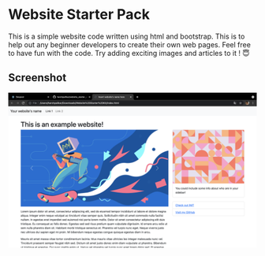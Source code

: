 # Website Starter Pack
This is a simple website code written using html and bootstrap. This is to help out any beginner developers to create their own web pages. 
Feel free to have fun with the code. Try adding exciting images and articles to it ! 😇

## Screenshot
<img align="left" src="starter_pack.png">
